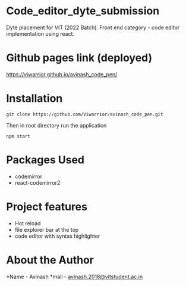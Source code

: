 # Code_editor_dyte_submission
Dyte placement for VIT (2022 Batch). Front end category - code editor implementation using react.

# Github pages link (deployed)

https://viwarrior.github.io/avinash_code_pen/

# Installation
```
git clone https://github.com/Viwarrior/avinash_code_pen.git
```
Then in root directory run the application

```
npm start
```

# Packages Used
* codemirror
* react-codemirror2

# Project features

* Hot reload
* file explorer bar at the top
* code editor with syntax highlighter

# About the Author
*Name - Avinash
*mail - avinash.2018@vitstudent.ac.in


